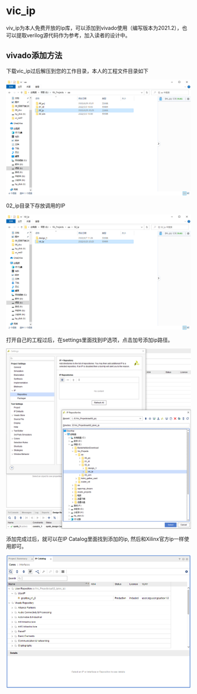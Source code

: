 # vic_ip

viv_ip为本人免费开放的ip库，可以添加到vivado使用（编写版本为2021.2），也可以提取verilog源代码作为参考，加入读者的设计中。

## vivado添加方法

下载vic_ip过后解压到您的工作目录，本人的工程文件目录如下

![folder](README.assets/folder.PNG)

02_ip目录下存放调用的IP

![ip](README.assets/ip.PNG)

打开自己的工程过后，在settings里面找到IP选项，点击加号添加ip路径。

![vivado](README.assets/vivado.PNG)

添加完成过后，就可以在IP Catalog里面找到添加的ip, 然后和Xilinx官方ip一样使用即可。

![done](README.assets/done.PNG)